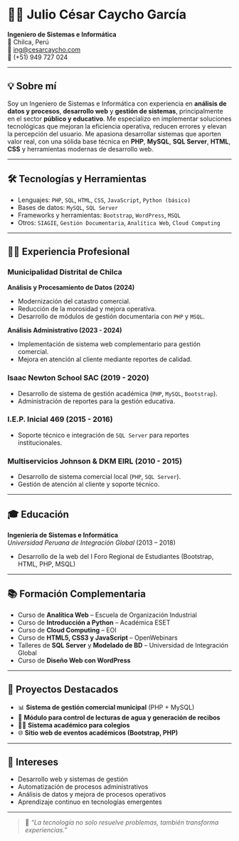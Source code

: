 # 👨‍💻 Julio César Caycho García

**Ingeniero de Sistemas e Informática**  
📍 Chilca, Perú  
📧 ing@cesarcaycho.com  
📱 (+51) 949 727 024  

---

## 💡 Sobre mí

Soy un Ingeniero de Sistemas e Informática con experiencia en **análisis de datos y procesos**, **desarrollo web** y **gestión de sistemas**, principalmente en el sector **público y educativo**. Me especializo en implementar soluciones tecnológicas que mejoran la eficiencia operativa, reducen errores y elevan la percepción del usuario. Me apasiona desarrollar sistemas que aporten valor real, con una sólida base técnica en **PHP**, **MySQL**, **SQL Server**, **HTML**, **CSS** y herramientas modernas de desarrollo web.

---

## 🛠️ Tecnologías y Herramientas

- Lenguajes: `PHP`, `SQL`, `HTML`, `CSS`, `JavaScript`, `Python (básico)`
- Bases de datos: `MySQL`, `SQL Server`
- Frameworks y herramientas: `Bootstrap`, `WordPress`, `MSQL`
- Otros: `SIAGIE`, `Gestión Documentaria`, `Analítica Web`, `Cloud Computing`

---

## 🧑‍💼 Experiencia Profesional

### Municipalidad Distrital de Chilca
**Análisis y Procesamiento de Datos (2024)**  
- Modernización del catastro comercial.  
- Reducción de la morosidad y mejora operativa.  
- Desarrollo de módulos de gestión documentaria con `PHP` y `MSQL`.

**Análisis Administrativo (2023 - 2024)**  
- Implementación de sistema web complementario para gestión comercial.  
- Mejora en atención al cliente mediante reportes de calidad.

### Isaac Newton School SAC (2019 - 2020)
- Desarrollo de sistema de gestión académica (`PHP`, `MySQL`, `Bootstrap`).  
- Administración de reportes para la gestión educativa.  

### I.E.P. Inicial 469 (2015 - 2016)
- Soporte técnico e integración de `SQL Server` para reportes institucionales.  

### Multiservicios Johnson & DKM EIRL (2010 - 2015)
- Desarrollo de sistema comercial local (`PHP`, `SQL Server`).  
- Gestión de atención al cliente y soporte técnico.

---

## 🎓 Educación

**Ingeniería de Sistemas e Informática**  
*Universidad Peruana de Integración Global* (2013 – 2018)  
- Desarrollo de la web del I Foro Regional de Estudiantes (Bootstrap, HTML, PHP, MSQL)

---

## 📚 Formación Complementaria

- Curso de **Analítica Web** – Escuela de Organización Industrial  
- Curso de **Introducción a Python** – Académica ESET  
- Curso de **Cloud Computing** – EOI  
- Curso de **HTML5, CSS3 y JavaScript** – OpenWebinars  
- Talleres de **SQL Server** y **Modelado de BD** – Universidad de Integración Global  
- Curso de **Diseño Web con WordPress**

---

## 🚀 Proyectos Destacados

- 📊 **Sistema de gestión comercial municipal** (PHP + MySQL)  
- 🧾 **Módulo para control de lecturas de agua y generación de recibos**  
- 🧑‍🏫 **Sistema académico para colegios**  
- 🌐 **Sitio web de eventos académicos (Bootstrap, PHP)**  

---

## 📌 Intereses

- Desarrollo web y sistemas de gestión  
- Automatización de procesos administrativos  
- Análisis de datos y mejora de procesos operativos  
- Aprendizaje continuo en tecnologías emergentes  

---

> 💬 *“La tecnología no solo resuelve problemas, también transforma experiencias.”*  
